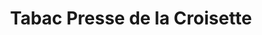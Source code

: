---
title: "Tabac Presse de la Croisette"
url: /agde/tabac-presse-de-la-croisette/
shop: Zeitungen
---